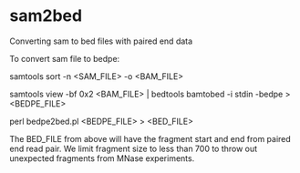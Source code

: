 # sam2bed
Converting sam to bed files with paired end data

To convert sam file to bedpe:

samtools sort -n <SAM_FILE> -o <BAM_FILE> 

samtools view -bf 0x2 <BAM_FILE> | bedtools bamtobed -i stdin -bedpe > <BEDPE_FILE>

perl bedpe2bed.pl <BEDPE_FILE> > <BED_FILE>

The BED_FILE from above will have the fragment start and end from paired end read pair. 
We limit fragment size to less than 700 to throw out unexpected fragments from MNase experiments.
